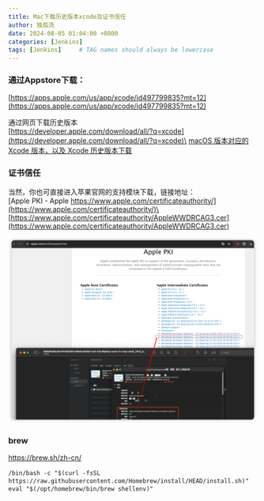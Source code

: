 ```yaml
---
title: Mac下载历史版本xcode及证书信任
author: 独孤流
date: 2024-08-05 01:04:00 +0800
categories: [Jenkins]
tags: [Jenkins]     # TAG names should always be lowercase
---
```


### 通过Appstore下载：
[https://apps.apple.com/us/app/xcode/id497799835?mt=12](https://apps.apple.com/us/app/xcode/id497799835?mt=12)

通过网页下载历史版本\
[https://developer.apple.com/download/all/?q=xcode](https://developer.apple.com/download/all/?q=xcode)\
[macOS 版本对应的 Xcode 版本，以及 Xcode 历史版本下载](https://uovol.com/macos-xcode-version)

### 证书信任
当然，你也可直接进入苹果官网的支持模块下载，链接地址：\
[Apple PKI - Apple https://www.apple.com/certificateauthority/](https://www.apple.com/certificateauthority/)\
[https://www.apple.com/certificateauthority/AppleWWDRCAG3.cer](https://www.apple.com/certificateauthority/AppleWWDRCAG3.cer)

![image](/assets/img/jenkins/cer1.png)

### brew
https://brew.sh/zh-cn/
```
/bin/bash -c "$(curl -fsSL https://raw.githubusercontent.com/Homebrew/install/HEAD/install.sh)"
eval "$(/opt/homebrew/bin/brew shellenv)"
```